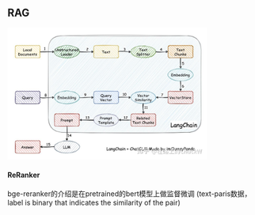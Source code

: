 ## RAG

<img src="resources\RAG_pipeline.jpg" width="80%">

#### ReRanker
bge-reranker的介绍是在pretrained的bert模型上做监督微调 (text-paris数据，label is binary that indicates the similarity of the pair)